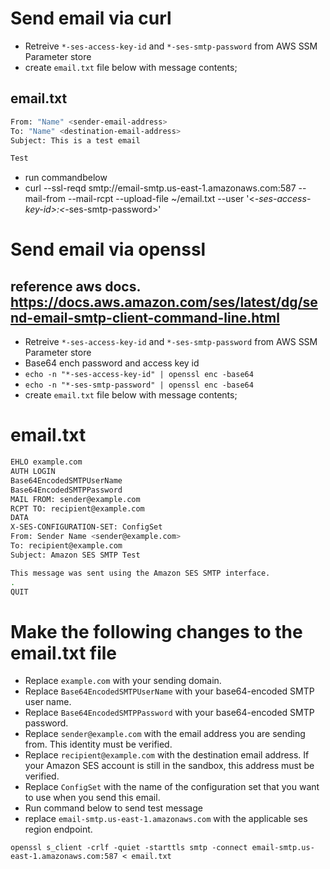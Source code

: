 # Send email via curl
- Retreive `*-ses-access-key-id` and `*-ses-smtp-password` from AWS SSM Parameter store
- create `email.txt` file below with message contents;
## email.txt
```bash
From: "Name" <sender-email-address>
To: "Name" <destination-email-address>
Subject: This is a test email

Test
```

- run commandbelow
- curl --ssl-reqd smtp://email-smtp.us-east-1.amazonaws.com:587 --mail-from <sender-email-address> --mail-rcpt <destination-email-address> --upload-file ~/email.txt --user '<*-ses-access-key-id>:<*-ses-smtp-password>'

# Send email via openssl
## reference aws docs. https://docs.aws.amazon.com/ses/latest/dg/send-email-smtp-client-command-line.html
- Retreive `*-ses-access-key-id` and `*-ses-smtp-password` from AWS SSM Parameter store
- Base64 ench password and access key id
- `echo -n "*-ses-access-key-id" | openssl enc -base64`
- `echo -n "*-ses-smtp-password" | openssl enc -base64`
- create `email.txt` file below with message contents;

# email.txt
```bash
EHLO example.com
AUTH LOGIN
Base64EncodedSMTPUserName
Base64EncodedSMTPPassword
MAIL FROM: sender@example.com
RCPT TO: recipient@example.com
DATA
X-SES-CONFIGURATION-SET: ConfigSet
From: Sender Name <sender@example.com>
To: recipient@example.com
Subject: Amazon SES SMTP Test

This message was sent using the Amazon SES SMTP interface.
.
QUIT
```
###

# Make the following changes to the email.txt file
- Replace `example.com` with your sending domain.
- Replace `Base64EncodedSMTPUserName` with your base64-encoded SMTP user name.
- Replace `Base64EncodedSMTPPassword` with your base64-encoded SMTP password.
- Replace `sender@example.com` with the email address you are sending from. This identity must be verified.
- Replace `recipient@example.com` with the destination email address. If your Amazon SES account is still in the sandbox, this address must be verified.
- Replace `ConfigSet` with the name of the configuration set that you want to use when you send this email.
- Run command below to send test message
- replace `email-smtp.us-east-1.amazonaws.com` with the applicable ses region endpoint.

`openssl s_client -crlf -quiet -starttls smtp -connect email-smtp.us-east-1.amazonaws.com:587 < email.txt`
